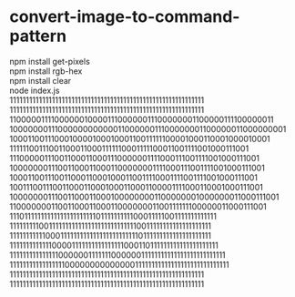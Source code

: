 # convert-image-to-command-pattern
npm install get-pixels
<br>
npm install rgb-hex
<br>
npm install clear
<br>
node index.js
<br>
111111111111111111111111111111111111111111111111111111111111<br>
111111111111111111111111111111111111111111111111111111111111<br>
110000011110000001000011100000011100000001100000111100000011<br>
100000001110000000000001100000011100000001100000011000000001<br>
100011001110001000010001000110011111100001000110001000010001<br>
111111001110011000110001111110001111100011001111001000111001<br>
111000001110011000110001110000001111000111001111001000111001<br>
100000001110011000110001100000001111000111001111001000111001<br>
100011001110011000110001000110011110001111001111001000111001<br>
100111001110011000110001000110001100001111000110001000111001<br>
100000001110011000110001000000001100000001000000011000111001<br>
110000000110011000110001100000001100111111100000011000111001<br>
111011111111111111111111110111111111100011111001111111111111<br>
111111111001111111111111111111111111110011111111111111111111<br>
111111111110001111111111111111111111110111111111111111111111<br>
111111111111100001111111111111111000110111111111111111111111<br>
111111111111111000000111111100000011111111111111111111111111<br>
111111111111111110000000000000011111111111111111111111111111<br>
111111111111111111111111111111111111111111111111111111111111<br>
111111111111111111111111111111111111111111111111111111111111<br>